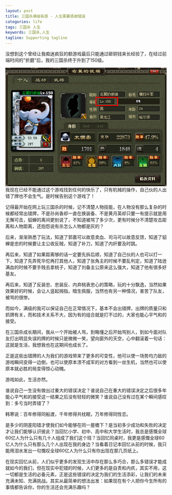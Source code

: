 ```yaml
---
layout: post
title: 三国杀满级有感 - 人生需要感谢错误 
categories: life
tags: 三国杀 人生
keywords: 三国杀,人生
tagline: Supporting tagline
---
```

没想到这个曾经让我痴迷疯狂的额游戏最后只能通过砸铜钱来长经验了，在经过前端时间的"折磨"后，我的三国杀终于升到了150级。

<img src="/assets/pictures/life/Sanguosha-Full-Level.png" align="left" />

我现在已经不能通过这个游戏找到任何的快乐了，只有机械的操作，自己伙的人出错了牌也不会生气。是时候告别这个游戏了！

记得最开始在网上玩三国杀的时候，记不清楚人物技能，在人物没有那么复杂的时候都经常出错牌，不是孙尚香却一直在换装备、不是黄月英却只要一有提示就是用无懈可击，貂蝉的离间更别说了，不知道被骂了多少次，更有时候分不清楚攻击距离和人物距离，还抱怨说有杀怎么人物都是灰的？

后来，渐渐熟悉了玩法，知道了郭嘉可以故意卖血、司马可以故意反馈，知道了貂蝉是忠的时候要让主公收反贼，知道了补刀，知道了内奸要及时跳。

再后来，知道了如果距离够的话一定要先拆后顺，知道了自己伙的人也可以打一下，知道了先弄死华佗再打其他人，知道了张角主的时候不要乱判定，知道了陆逊满血的时候不要手贱去拿桃子，知道了刘备主公原来这么强大，知道了他有很多好基友。

再后来，知道了反装忠、忠装反、内弃桃表忠心的策略，玩的十分飘逸，当然如果效果好的时候，会让人竖起拇指，暗生佩服，当然也有另一种情况，害苦了队友，被骂的很惨。

而如今，满级的我可以保证自己在正常情况下，基本不会出错牌，出牌的质量只和抓牌有关，而和技术关系不大，因为有的组合就是打不过的，大家也能心平气和的接受。

在三国杀成长期间，我从一个开始被人骂，到略懂之后开始骂别人，到如今面对队友打出明显失误的牌的时候只是微微一笑，望向窗外的天空，心中翻滚着一句话：这就是生活，我想我也在这期间也成长了。

正是这些出错牌的人为我们的游戏带来了更多的可变性，他可以使一场势均力敌的游戏瞬间变得一边倒，也可以使原本溃不成军的对方看到一丝生机，当然也可以使原本就必胜的局变得惊心动魄。

游戏如此，生活亦然。

谁说自己一生没有做出过重大的错误决定？谁说自己在重大的错误决定之后很多年能心平气和的接受这一结果之后没有轻轻的微笑？谁说自己没有过在某个瞬间感叹到：多亏当时弄错了？

韩寒说：百年修得同船渡，千年修得共枕眠，万年修得同性恋。

是多少的阴差阳错才使我们如今能够在同一屋檐下？是当初多少成功和失败的决定才让我们能够认识彼此？当回忆小学、初中、高中和大学生活时，我总是感慨全球60亿人为什么只有几十人组成了我们这个班？当回忆同桌时，我更是感慨全球60亿人为什么只有那么几个人出现在我的身边？当看着日记本回忆从前的时候，我只能用泪水发出一句慨叹全球60亿人为什么只有你出现在那几页纸上。

在现实回忆从前，人们似乎更多的发现生活中存在那么多巧合，那么多错误才能成就如今的我们，但在现实中犯错的时候，人们更多的是自责和内疚，其实不用，这一切都是生活的必备元素，正是这些错误的决定为我们的生活添彩，让我们的未来充满未知、充满挑战。其实从最简单的想法出发：如果现在有个人把你今生所有的事情都告诉你，你的生活还会充满乐趣吗？
